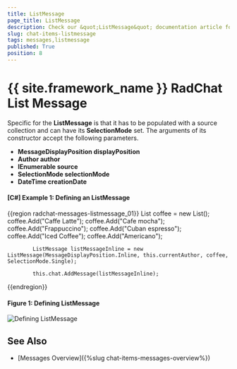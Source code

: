 ```yaml
---
title: ListMessage
page_title: ListMessage
description: Check our &quot;ListMessage&quot; documentation article for the RadChat {{ site.framework_name }} control.
slug: chat-items-listmessage
tags: messages,listmessage
published: True
position: 8
---
```


# {{ site.framework_name }} RadChat List  Message

Specific for the __ListMessage__ is that it has to be populated with a source collection and can have its __SelectionMode__ set. The arguments of its constructor accept the following parameters.

* __MessageDisplayPosition displayPosition__
* __Author author__
* __IEnumerable source__
* __SelectionMode selectionMode__
* __DateTime creationDate__

#### __[C#] Example 1: Defining an ListMessage__
{{region radchat-messages-listmessage_01}}
	   List<string> coffee = new List<string>();
            coffee.Add("Caffe Latte");
            coffee.Add("Cafe mocha");
            coffee.Add("Frappuccino");
            coffee.Add("Cuban espresso");
            coffee.Add("Iced Coffee");
            coffee.Add("Americano");

            ListMessage listMessageInline = new ListMessage(MessageDisplayPosition.Inline, this.currentAuthor, coffee, SelectionMode.Single);

            this.chat.AddMessage(listMessageInline);
{{endregion}}

#### __Figure 1: Defining ListMessage__
![Defining ListMessage](images/RadChat_Messages_List_01.png)

## See Also

* [Messages Overview]({%slug chat-items-messages-overview%})
